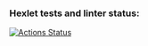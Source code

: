 ### Hexlet tests and linter status:
[![Actions Status](https://github.com/k0va1/frontend-project-44/workflows/hexlet-check/badge.svg)](https://github.com/k0va1/frontend-project-44/actions)